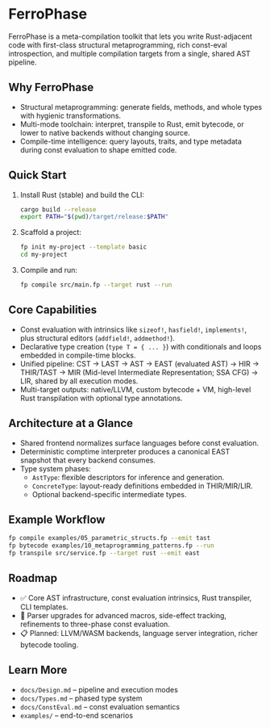 # FerroPhase

FerroPhase is a meta-compilation toolkit that lets you write Rust-adjacent code with first-class structural metaprogramming, rich const-eval introspection, and multiple compilation targets from a single, shared AST pipeline.

## Why FerroPhase

- Structural metaprogramming: generate fields, methods, and whole types with hygienic transformations.
- Multi-mode toolchain: interpret, transpile to Rust, emit bytecode, or lower to native backends without changing source.
- Compile-time intelligence: query layouts, traits, and type metadata during const evaluation to shape emitted code.

## Quick Start

1. Install Rust (stable) and build the CLI:
   ```bash
   cargo build --release
   export PATH="$(pwd)/target/release:$PATH"
   ```
2. Scaffold a project:
   ```bash
   fp init my-project --template basic
   cd my-project
   ```
3. Compile and run:
   ```bash
   fp compile src/main.fp --target rust --run
   ```

## Core Capabilities

- Const evaluation with intrinsics like `sizeof!`, `hasfield!`, `implements!`, plus structural editors (`addfield!`, `addmethod!`).
- Declarative type creation (`type T = { ... }`) with conditionals and loops embedded in compile-time blocks.
- Unified pipeline: CST → LAST → AST → EAST (evaluated AST) → HIR → THIR/TAST → MIR (Mid-level Intermediate Representation; SSA CFG) → LIR, shared by all execution modes.
- Multi-target outputs: native/LLVM, custom bytecode + VM, high-level Rust transpilation with optional type annotations.

## Architecture at a Glance

- Shared frontend normalizes surface languages before const evaluation.
- Deterministic comptime interpreter produces a canonical EAST snapshot that every backend consumes.
- Type system phases:
  - `AstType`: flexible descriptors for inference and generation.
  - `ConcreteType`: layout-ready definitions embedded in THIR/MIR/LIR.
  - Optional backend-specific intermediate types.

## Example Workflow

```bash
fp compile examples/05_parametric_structs.fp --emit tast
fp bytecode examples/10_metaprogramming_patterns.fp --run
fp transpile src/service.fp --target rust --emit east
```

## Roadmap

- ✅ Core AST infrastructure, const evaluation intrinsics, Rust transpiler, CLI templates.
- 🚧 Parser upgrades for advanced macros, side-effect tracking, refinements to three-phase const evaluation.
- 📋 Planned: LLVM/WASM backends, language server integration, richer bytecode tooling.

## Learn More

- `docs/Design.md` – pipeline and execution modes
- `docs/Types.md` – phased type system
- `docs/ConstEval.md` – const evaluation semantics
- `examples/` – end-to-end scenarios
